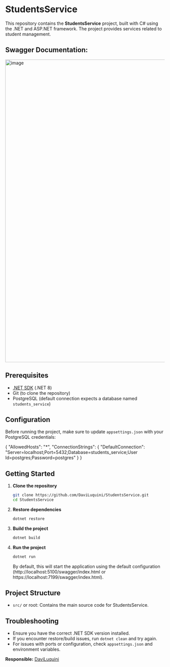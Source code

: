 # StudentsService

This repository contains the **StudentsService** project, built with C# using the .NET and ASP.NET framework. The project provides services related to student management.

## Swagger Documentation:

<img width="1912" height="957" alt="image" src="https://github.com/user-attachments/assets/15e9afdf-7781-4d10-ba03-bded6eb59df8" />

## Prerequisites

- [.NET SDK](https://dotnet.microsoft.com/download) (.NET 8)
- Git (to clone the repository)
- PostgreSQL (default connection expects a database named `students_service`)

## Configuration

Before running the project, make sure to update `appsettings.json` with your PostgreSQL credentials:

{
  "AllowedHosts": "*",
  "ConnectionStrings": {
    "DefaultConnection": "Server=localhost;Port=5432;Database=students_service;User Id=postgres;Password=postgres"
  }
}


## Getting Started

1. **Clone the repository**

   ```bash
   git clone https://github.com/DaviLuquini/StudentsService.git
   cd StudentsService
   ```

2. **Restore dependencies**

   ```bash
   dotnet restore
   ```

3. **Build the project**

   ```bash
   dotnet build
   ```

4. **Run the project**

   ```bash
   dotnet run
   ```

   By default, this will start the application using the default configuration (http://localhost:5100/swagger/index.html or https://localhost:7199/swagger/index.html).

## Project Structure

- `src/` or root: Contains the main source code for StudentsService.

## Troubleshooting

- Ensure you have the correct .NET SDK version installed.
- If you encounter restore/build issues, run `dotnet clean` and try again.
- For issues with ports or configuration, check `appsettings.json` and environment variables.


**Responsible:** [DaviLuquini](https://github.com/DaviLuquini)
